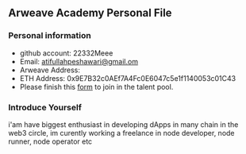 ## Arweave Academy Personal File

### Personal information

- github account: 22332Meee
- Email: atifullahpeshawari@gmail.om
- Arweave Address: 
- ETH Address: 0x9E7B32c0AEf7A4Fc0E6047c5e1f1140053c01C43
- Please finish this [form](https://docs.google.com/forms/d/e/1FAIpQLSfWA5fIIcBgmRppm3jNz5vmf9Mai_QMVil-2pO4r7YKn_Zhtw/viewform?usp=sf_link) to join in the talent pool.

### Introduce Yourself
 i'am have biggest enthusiast in developing dApps in many chain in the web3 circle, im curently working a freelance in node developer, node runner, node operator etc
